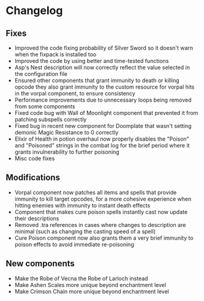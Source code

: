 # Changelog

## Fixes

- Improved the code fixing probability of Silver Sword so it doesn't warn when the fixpack is installed too
- Improved the code by using better and time-tested functions
- Asp's Nest description will now correctly reflect the value selected in the configuration file
- Ensured other components that grant immunity to death or killing opcode they also grant immunity to the custom resource for vorpal hits in the vorpal component, to ensure consistency
- Performance improvements due to unnecessary loops being removed from some components
- Fixed code bug with Wall of Moonlight component that prevented it from patching subspells correctly
- Fixed bug in recent new component for Doomplate that wasn't setting demonic Magic Resistance to 0 correctly
- Elixir of Health in potion overhaul now properly disables the "Poison" and "Poisoned" strings in the combat log for the brief period where it grants invulnerability to further poisoning
- Misc code fixes

## Modifications

- Vorpal component now patches all items and spells that provide immunity to kill target opcodes, for a more cohesive experience when hitting enemies with immunity to instant death effects
- Component that makes cure poison spells instantly cast now update their descriptions
- Removed .tra references in cases where changes to description are minimal (such as changing the casting speed of a spell)
- Cure Poison component now also grants them a very brief immunity to poison effects to avoid immediate re-poisoning

## New components

- Make the Robe of Vecna the Robe of Larloch instead
- Make Ashen Scales more unique beyond enchantment level
- Make Crimson Chain more unique beyond enchantment level
